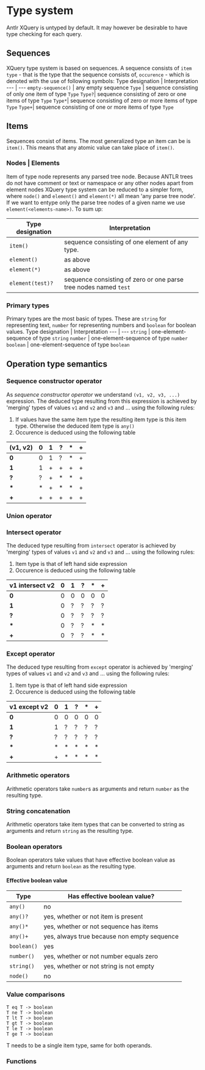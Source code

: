 # Type system

Antlr XQuery is untyped by default.
It may however be desirable to have type checking for each query.


## Sequences
XQuery type system is based on sequences. A sequence consists of
`item type` - that is the type that the sequence consists of,
`occurence` - which is denoted with the use of following symbols:
Type designation | Interpretation
--- | ---
`empty-sequence()` | any empty sequence
`Type` | sequence consisting of only one item of type `Type`
`Type?`| sequence consisting of zero or one items of type `Type`
`Type*`| sequence consisting of zero or more items of type `Type`
`Type+`| sequence consisting of one or more items of type `Type`

## Items
Sequences consist of items.
The most generalized type an item can be is `item()`. This means that any atomic value can take place of `item()`.

### Nodes | Elements
Item of type node represents any parsed tree node.
Because ANTLR trees do not have comment or text or namespace or any
other nodes apart from element nodes XQuery type system can be reduced to
a simpler form, where `node()` and `element()` and `element(*)` all mean 'any parse tree node'.
If we want to entype only the parse tree nodes of a given name we use `element(<elements-name>)`.
To sum up:

Type designation | Interpretation
--- | ---
`item()` | sequence consisting of one element of any type.
`element()` | as above
`element(*)` | as above
`element(test)?`| sequence consisting of zero or one parse tree nodes named `test`

### Primary types
Primary types are the most basic of types. These are `string` for representing text, `number` for representing numbers and `boolean` for boolean values.
Type designation | Interpretation
--- | ---
`string` | one-element-sequence of type `string`
`number` | one-element-sequence of type `number`
`boolean` | one-element-sequence of type `boolean`

## Operation type semantics

### Sequence constructor operator
As *sequence constructor operator* we understand `(v1, v2, v3, ...)` expression. The deduced type resulting from this expression is
achieved by 'merging' types of values `v1` and `v2` and `v3` and ... using the following rules:
1. If values have the same item type the resulting item type is this item type. Otherwise the deduced item type is `any()`
2. Occurence is deduced using the following table

(v1, v2)  | 0 | 1 | ? | \* | \+
---    |---|---|---|--- |---
**0**  | 0 | 1 | ? | *  | +
**1**  | 1 | + | + | +  | +
**?**  | ? | + | * | *  | +
**\*** | * | + | * | *  | +
**\+** | + | + | + | +  | +


### Union operator

### Intersect operator
The deduced type resulting from `intersect` operator is
achieved by 'merging' types of values `v1` and `v2` and `v3` and ... using the following rules:
1. Item type is that of left hand side expression
2. Occurence is deduced using the following table

v1 intersect v2  | 0 | 1 | ? | \* | \+
---              |---|---|---|--- |---
**0**            | 0 | 0 | 0 | 0  | 0
**1**            | 0 | ? | ? | ?  | ?
**?**            | 0 | ? | ? | ?  | ?
**\***           | 0 | ? | ? | *  | *
**\+**           | 0 | ? | ? | *  | *

### Except operator
The deduced type resulting from `except` operator is
achieved by 'merging' types of values `v1` and `v2` and `v3` and ... using the following rules:
1. Item type is that of left hand side expression
2. Occurence is deduced using the following table

v1 except v2  | 0 | 1 | ? | \* | \+
---           |---|---|---|--- |---
**0**         | 0 | 0 | 0 | 0  | 0
**1**         | 1 | ? | ? | ?  | ?
**?**         | ? | ? | ? | ?  | ?
**\***        | * | * | * | *  | *
**\+**        | + | * | * | *  | *

### Arithmetic operators
Arithmetic operators take `number`s as arguments and return
`number` as the resulting type.

### String concatenation
Arithmetic operators take item types that can be converted to string as arguments and return `string` as the resulting type.





### Boolean operators
Boolean operators take values that have effective boolean value as arguments and return `boolean` as the resulting type.

#### Effective boolean value
Type     |Has effective boolean value?
---      |---
`any()`    | no
`any()?`   | yes, whether or not item is present
`any()*`   | yes, whether or not sequence has items
`any()+`   | yes, always true because non empty sequence
`boolean()`| yes
`number()` | yes, whether or not number equals zero
`string()` | yes, whether or not string is not empty
`node()`  | no

### Value comparisons
```
T eq T -> boolean
T ne T -> boolean
T lt T -> boolean
T gt T -> boolean
T le T -> boolean
T ge T -> boolean
```
T needs to be a single item type, same for both operands.




### Functions



